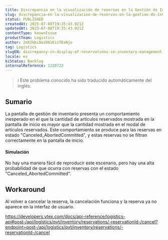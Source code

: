 ```yaml
---
title: Discrepancia en la visualización de reservas en la Gestión de Inventarios
slug: discrepancia-en-la-visualizacion-de-reservas-en-la-gestion-de-inventarios
status: PUBLISHED
createdAt: 2025-07-08T19:35:43.021Z
updatedAt: 2025-07-08T19:35:43.021Z
contentType: knownIssue
productTeam: Logistics
author: 2mXZkbi0oi061KicTExNjo
tag: Logistics
slugEN: discrepancy-in-display-of-reservations-in-inventory-management
locale: es
kiStatus: Backlog
internalReference: 1220722
---
```


>ℹ️ Este problema conocido ha sido traducido automáticamente del inglés.

## Sumario



La pantalla de gestión de inventario presenta un comportamiento inesperado en el que la cantidad de artículos reservados mostrada en la pantalla de inicio es mayor que la cantidad mostrada en el modal de artículos reservados. Este comportamiento se produce para las reservas en estado "Canceled_AbortedCommitted", y estas reservas no se filtran correctamente en la pantalla de inicio.


#### Simulación



No hay una manera fácil de reproducir este escenario, pero hay una alta probabilidad de que ocurra con reservas con el estado "Canceled_AbortedCommitted".

## Workaround



Al volver a cancelar la reserva, la cancelación funciona y la reserva ya no aparece en la interfaz de usuario.

https://developers.vtex.com/docs/api-reference/logistics-api#post-/api/logistics/pvt/inventory/reservations/-reservationId-/cancel?endpoint=post-/api/logistics/pvt/inventory/reservations/-reservationId-/cancel

